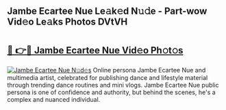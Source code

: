 ## Jambe Ecartee Nue Le𝚊k𝚎d N𝚞𝚍e - Part-wow Vid𝚎o Le𝚊ks Photos DVtVH

# <h2><a href="http://fbaru8.evod.top/?m=Jambe+Ecartee+Nue">🔗 👉🔴 Jambe Ecartee Nue Vid𝚎o Ph𝚘t𝚘s</a></h2>

[![Jambe Ecartee Nue N𝚞d𝚎s](https://i.imgur.com/8V9OHl7.gif)](http://fbaru8.evod.top/?m=Jambe+Ecartee+Nue)
Online persona Jambe Ecartee Nue and multimedia artist, celebrated for publishing dance and lifestyle material through trending dance routines and mini vlogs. Jambe Ecartee Nue public persona is one of confidence and authority, but behind the scenes, he's a complex and nuanced individual. 
